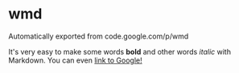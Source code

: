 # wmd
Automatically exported from code.google.com/p/wmd

It's very easy to make some words **bold** and other words *italic* with Markdown. You can even [link to Google!](http://google.com)
